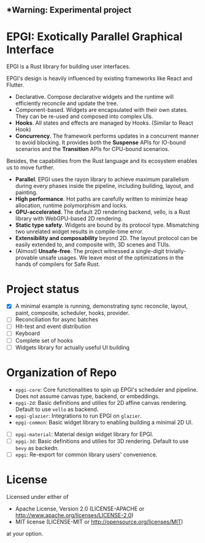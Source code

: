*Warning: Experimental project
---

# EPGI: Exotically Parallel Graphical Interface

EPGI is a Rust library for building user interfaces.

EPGI's design is heavily influenced by existing frameworks like React and Flutter.
- Declarative. Compose declarative widgets and the runtime will efficiently reconcile and update the tree.
- Component-based. Widgets are encapsulated with their own states. They can be re-used and composed into complex UIs.
- **Hooks**. All states and effects are managed by Hooks. (Similar to React Hook)
- **Concurrency**. The framework performs updates in a concurrent manner to avoid blocking. It provides both the **Suspense** APIs for IO-bound scenarios and the **Transition** APIs for CPU-bound scenarios.

Besides, the capabilities from the Rust language and its ecosystem enables us to move further.
- **Parallel**. EPGI uses the rayon library to achieve maximum parallelism during every phases inside the pipeline, including building, layout, and painting.
- **High performance**. Hot paths are carefully written to minimize heap allocation, runtime polymorphism and locks.
- **GPU-accelerated**. The default 2D rendering backend, vello, is a Rust library with WebGPU-based 2D rendering.
- **Static type safety**. Widgets are bound by its protocol type. Mismatching two unrelated widget results in compile-time error.
- **Extensibility and composability** beyond 2D. The layout protocol can be easily extended to, and composite with, 3D scenes and TUIs.
- (Almost) **Unsafe-free**. The project witnessed a single-digit trivially-provable unsafe usages. We leave most of the optimizations in the hands of compilers for Safe Rust.

# Project status
- [x] A minimal example is running, demonstrating sync reconcile, layout, paint, composite, scheduler, hooks, provider.
- [ ] Reconciliation for async batches
- [ ] Hit-test and event distribution
- [ ] Keyboard
- [ ] Complete set of hooks
- [ ] Widgets library for actually useful UI building

# Organization of Repo
- `epgi-core`: Core functionalities to spin up EPGI's scheduler and pipeline. Does not assume canvas type, backend, or embeddings.
- `epgi-2d`: Basic definitions and utilies for 2D affine canvas rendering. Default to use `vello` as backend.
- `epgi-glazier`: Integrations to run EPGI on `glazier`.
- `epgi-common`: Basic widget library to enabling building a minimal 2D UI.
- [ ] `epgi-material`: Material design widget library for EPGI.
- [ ] `epgi-3d`: Basic definitions and utilies for 3D rendering. Default to use `bevy` as backedn.
- [ ] `epgi`: Re-export for common library users' convenience.

# License
Licensed under either of
- Apache License, Version 2.0 (LICENSE-APACHE or http://www.apache.org/licenses/LICENSE-2.0)
- MIT license (LICENSE-MIT or http://opensource.org/licenses/MIT)

at your option.